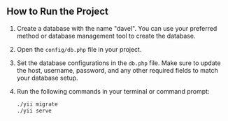 ## How to Run the Project

1. Create a database with the name "davel". You can use your preferred method or database management tool to create the database.

2. Open the `config/db.php` file in your project.

3. Set the database configurations in the `db.php` file. Make sure to update the host, username, password, and any other required fields to match your database setup.

4. Run the following commands in your terminal or command prompt:

   ```bash
   ./yii migrate
   ./yii serve